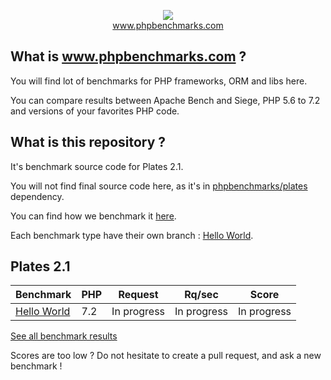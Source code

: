 <p align="center">
  <img src="http://www.phpbenchmarks.com/images/logo_github.png">
  <br>
  <a href="http://www.phpbenchmarks.com" target="_blank">www.phpbenchmarks.com</a>
</p>

## What is www.phpbenchmarks.com ?

You will find lot of benchmarks for PHP frameworks, ORM and libs here.

You can compare results between Apache Bench and Siege, PHP 5.6 to 7.2 and versions of your favorites PHP code.

## What is this repository ?

It's benchmark source code for Plates 2.1.

You will not find final source code here, as it's in [phpbenchmarks/plates](https://github.com/phpbenchmarks/plates/tree/1.1.0) dependency.

You can find how we benchmark it [here](http://www.phpbenchmarks.com/en/benchmark-protocol.html).

Each benchmark type have their own branch :
[Hello World](https://github.com/phpbenchmarks/plates-2-1/tree/helloworld).

## Plates 2.1

Benchmark | PHP | Request | Rq/sec | Score
--------- | --- | ------- | ------ | -----
[Hello World](http://www.phpbenchmarks.com/en/benchmark/apache-bench/php-7.2/plates-2.1.html#benchmark-hello-world) | 7.2 | In progress | In progress | In progress

[See all benchmark results](http://www.phpbenchmarks.com/en/benchmark/plates-2.1.html)

Scores are too low ? Do not hesitate to create a pull request, and ask a new benchmark !
